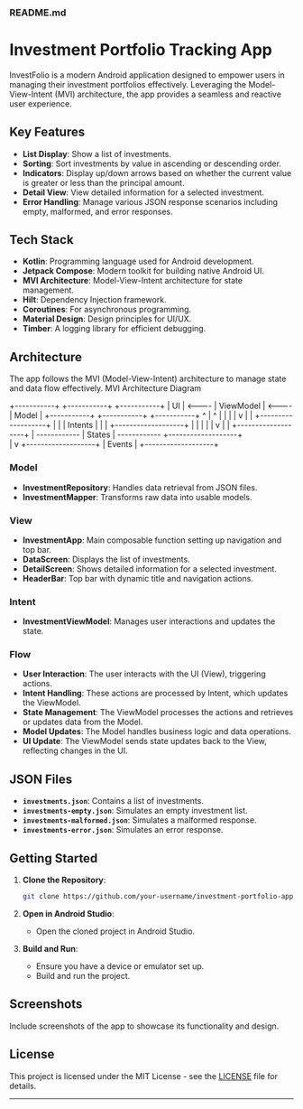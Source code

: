 ### README.md

# Investment Portfolio Tracking App

InvestFolio is a modern Android application designed to empower users in managing their investment portfolios effectively. Leveraging the Model-View-Intent (MVI) architecture, the app provides a seamless and reactive user experience.

## Key Features

- **List Display**: Show a list of investments.
- **Sorting**: Sort investments by value in ascending or descending order.
- **Indicators**: Display up/down arrows based on whether the current value is greater or less than the principal amount.
- **Detail View**: View detailed information for a selected investment.
- **Error Handling**: Manage various JSON response scenarios including empty, malformed, and error responses.

## Tech Stack

- **Kotlin**: Programming language used for Android development.
- **Jetpack Compose**: Modern toolkit for building native Android UI.
- **MVI Architecture**: Model-View-Intent architecture for state management.
- **Hilt**: Dependency Injection framework.
- **Coroutines**: For asynchronous programming.
- **Material Design**: Design principles for UI/UX.
- **Timber**: A logging library for efficient debugging.

## Architecture

The app follows the MVI (Model-View-Intent) architecture to manage state and data flow effectively.
MVI Architecture Diagram

+-----------+       +-----------+       +-----------+
|    UI     | <---- |  ViewModel | <---- |   Model   |
+-----------+       +-----------+       +-----------+
^                     |                     ^
|                     |                     |
|                     v                     |
|            +-------------------+            |
|            |     Intents      |            |
|            +-------------------+            |
|                     |                     |
|                     v                     |
|            +-------------------+            |
------------ |     States       | ------------
+-------------------+            
|
v
+-------------------+
|      Events      |
+-------------------+

### Model

- **InvestmentRepository**: Handles data retrieval from JSON files.
- **InvestmentMapper**: Transforms raw data into usable models.

### View

- **InvestmentApp**: Main composable function setting up navigation and top bar.
- **DataScreen**: Displays the list of investments.
- **DetailScreen**: Shows detailed information for a selected investment.
- **HeaderBar**: Top bar with dynamic title and navigation actions.

### Intent

- **InvestmentViewModel**: Manages user interactions and updates the state.

### Flow
- **User Interaction**: The user interacts with the UI (View), triggering actions.
- **Intent Handling**: These actions are processed by Intent, which updates the ViewModel.
- **State Management**: The ViewModel processes the actions and retrieves or updates data from the Model.
- **Model Updates**: The Model handles business logic and data operations.
- **UI Update**: The ViewModel sends state updates back to the View, reflecting changes in the UI.

## JSON Files

- **`investments.json`**: Contains a list of investments.
- **`investments-empty.json`**: Simulates an empty investment list.
- **`investments-malformed.json`**: Simulates a malformed response.
- **`investments-error.json`**: Simulates an error response.

## Getting Started

1. **Clone the Repository**:
    ```sh
    git clone https://github.com/your-username/investment-portfolio-app.git
    ```

2. **Open in Android Studio**:
    - Open the cloned project in Android Studio.

3. **Build and Run**:
    - Ensure you have a device or emulator set up.
    - Build and run the project.

## Screenshots

Include screenshots of the app to showcase its functionality and design.

## License

This project is licensed under the MIT License - see the [LICENSE](LICENSE) file for details.

---